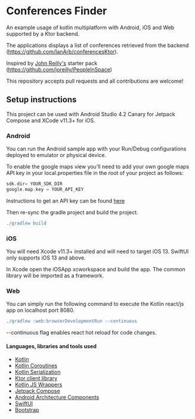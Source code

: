 # Conferences Finder 

An example usage of kotlin multiplatform with Android, iOS and Web supported by a Ktor backend. 

The applications displays a list of conferences retrieved from the backend (https://github.com/IanArb/conferencesKtor). 

Inspired by [John Reilly's](https://github.com/joreilly) starter pack (https://github.com/joreilly/PeopleInSpace)

This repository accepts pull requests and all contributions are welcome!

## Setup instructions
This project can be used with Android Studio 4.2 Canary for Jetpack Compose and XCode v11.3+ for iOS.

### Android
You can run the Android sample app with your Run/Debug configurations deployed to emulator or physical device.

To enable the google maps view you'll need to add your own google maps API key in your local.properties file in the root of your project as follows:

```gradle
sdk.dir= YOUR_SDK_DIR
google.map.key = YOUR_API_KEY
```

Instructions to get an API key can be found [here](https://developers.google.com/maps/documentation/android-sdk/get-api-key)

Then re-sync the gradle project and build the project.

```gradle
./gradlew build
```

### iOS
You will need Xcode v11.3+ installed and will need to target iOS 13. SwiftUI only supports iOS 13 and above.

In Xcode open the iOSApp xcworkspace and build the app. The common library will be imported as a framework. 

### Web
You can simply run the following command to execute the Kotlin react/js app on localhost port 8080.
```gradle
./gradlew :web:browserDevelopmentRun --continuous
```
--continuous flag enables react hot reload for code changes. 

#### Languages, libraries and tools used
* [Kotlin](https://kotlinlang.org/)
* [Kotlin Coroutines](https://kotlinlang.org/docs/reference/coroutines-overview.html)
* [Kotlin Serialization](https://github.com/Kotlin/kotlinx.serialization)
* [Ktor client library](https://github.com/ktorio/ktor)
* [Kotlin JS Wrappers](https://github.com/JetBrains/kotlin-wrappers)
* [Jetpack Compose](https://developer.android.com/jetpack/compose)
* [Android Architecture Components](https://developer.android.com/topic/libraries/architecture/index.html)
* [SwiftUI](https://developer.apple.com/documentation/swiftui)
* [Bootstrap](https://getbootstrap.com/)